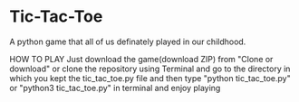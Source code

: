 # Tic-Tac-Toe

A python game that all of us definately played in our childhood.

HOW TO PLAY
	Just download the game(download ZIP) from "Clone or download" or clone the repository using Terminal and go to the directory in which you kept the tic_tac_toe.py file and then type "python tic_tac_toe.py" or "python3 tic_tac_toe.py" in  terminal and enjoy playing